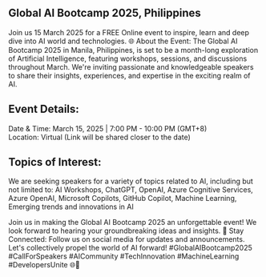 ## Global AI Bootcamp 2025, Philippines
Join us 15 March 2025 for a FREE Online event to inspire, learn and deep dive into AI world and technologies.
🌐 About the Event:
The Global AI Bootcamp 2025 in Manila, Philippines, is set to be a month-long exploration of Artificial Intelligence, featuring workshops, sessions, and discussions throughout March. We're inviting passionate and knowledgeable speakers to share their insights, experiences, and expertise in the exciting realm of AI.
## Event Details:
Date & Time: March 15, 2025 | 7:00 PM - 10:00 PM (GMT+8) <br>
Location: Virtual (Link will be shared closer to the date)
## Topics of Interest:
We are seeking speakers for a variety of topics related to AI, including but not limited to:
AI Workshops, ChatGPT, OpenAI, Azure Cognitive Services, Azure OpenAI, Microsoft Copilots, GitHub Copilot, Machine Learning, Emerging trends and innovations in AI

Join us in making the Global AI Bootcamp 2025 an unforgettable event! We look forward to hearing your groundbreaking ideas and insights.
🚀 Stay Connected:
Follow us on social media for updates and announcements. Let's collectively propel the world of AI forward!
#GlobalAIBootcamp2025 #CallForSpeakers #AICommunity #TechInnovation #MachineLearning #DevelopersUnite 🌐🎉
